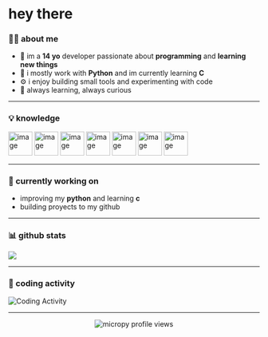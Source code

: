 <h1>hey there</h1>

### 👨‍💻 about me

- 🧠 im a **14 yo** developer passionate about **programming** and **learning new things**  
- 🐍 i mostly work with **Python** and im currently learning **C**  
- ⚙️ i enjoy building small tools and experimenting with code  
- 🌱 always learning, always curious  

---

### 💡 knowledge

<img width="48" height="48" alt="image" src="https://github.com/user-attachments/assets/72173dbc-f38b-415d-bebe-03bded6e0f00" />
<img width="48" height="48" alt="image" src="https://github.com/user-attachments/assets/7db4b599-573b-4850-b1a3-ebf3caa97893" />
<img width="48" height="48" alt="image" src="https://github.com/user-attachments/assets/9968e078-c136-4cee-88ba-844e7936b547" />
<img width="48" height="48" alt="image" src="https://github.com/user-attachments/assets/f07d948d-4917-4f7c-a264-47a01b33f9fe" />
<img width="48" height="48" alt="image" src="https://github.com/user-attachments/assets/79e88c19-5c06-439f-942c-b6bb6f5af490" />
<img width="48" height="48" alt="image" src="https://github.com/user-attachments/assets/a8f00d26-b505-4099-9c38-1c85e23ad84b" />
<img width="48" height="48" alt="image" src="https://github.com/user-attachments/assets/05e44120-6710-4d8b-b706-b5439c6b82f3" />


---

### 🚧 currently working on

- improving my **python** and learning **c**
- building proyects to my github

---

### 📊 github stats

<p>
  <img src="https://github-readme-stats.vercel.app/api?username=alyendev&show_icons=true&theme=tokyonight&hide_border=true" />
<p>

---

### 🚀 coding activity
![Coding Activity](https://github-readme-stats.vercel.app/api/wakatime?username=alyendev)

---

<p align="center">
  <img src="https://komarev.com/ghpvc/?username=alyendev&label=Profile+Views&color=blue&style=flat" alt="micropy profile views"/>
</p>
